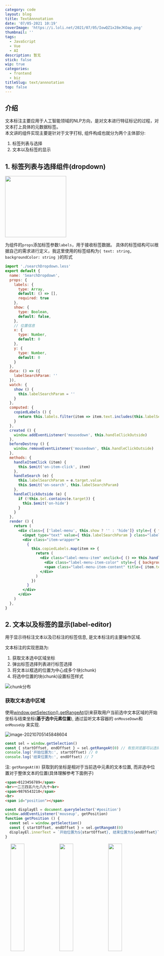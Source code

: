 ```yaml
---
category: code
layout: blog
title: TextAnnnotation
date: '07/05-2021 10:19'
coverImage: 'https://i.loli.net/2021/07/05/IowQZ1x28eJKOap.png'
thumbnail: ''
tags:
  - JavaScript
  - Vue
  - AI
description: 暂无
stick: false
wip: true
categories:
  - frontend
  - biz
titleSlug: text/annnotation
top: false
---
```


## 介绍

文本标注主要应用于人工智能领域的NLP方向，是对文本进行特征标记的过程，对文本打上具体的元数据标签。  
本文讲的组件实现主要是针对于文字打标, 组件构成也就分为两个主体部分:
1. 标签列表与选择
2. 文本以及标签的显示

## 1. 标签列表与选择组件(dropdown)

<img src="https://i.loli.net/2021/07/05/7CtjoILOByYlH38.png" style="width: 200px" on-error="this.src = 'https://howe-blog.oss-cn-hangzhou.aliyuncs.com/7CtjoILOByYlH38.png'" />

为组件的`props`添加标签参数`labels`，用于接收标签数据。
具体的标签结构可以根据自己的需求进行定义，我这里使用的标签结构为`{ text: string, backgroundColor: string }`的形式

```jsx
import './searchDropdown.less'
export default {
  name: 'SearchDropdown',
  props: {
    labels: {
      type: Array,
      default: () => [],
      required: true
    },
    show: {
      type: Boolean,
      default: false,
    },
    // 位置信息
    x: {
      type: Number,
      default: 0
    },
    y: {
      type: Number,
      default: 0
    }
  },
  data: () => ({
    labelSearchParam: ''
  }),
  watch: {
    show () {
      this.labelSearchParam = ''
    }
  },
  computed: {
    copiedLabels () {
      return this.labels.filter(item => item.text.includes(this.labelSearchParam))
    }
  },
  created () {
    window.addEventListener('mousedown', this.handleClickOutside)
  },
  beforeDestroy () {
    window.removeEventListener('mousedown', this.handleClickOutside)
  },
  methods: {
    handleItemClick (item) {
      this.$emit('on-item-click', item)
    },
    handleSearch (e) {
      this.labelSearchParam = e.target.value
      this.$emit('on-search', this.labelSearchParam)
    },
    handleClickOutside (e) {
      if (!this.$el.contains(e.target)) {
        this.$emit('on-hide')
      }
    }
  },
  render () {
    return (
      <div class={ ['label-menu', this.show ? '' : 'hide']} style={ { top: `${this.y}px`, left: `${this.x}px` } }>
        <input type="text" value={ this.labelSearchParam } class="label-search" oninput={ this.handleSearch } />
        <div class="item-wrapper">
          {
            this.copiedLabels.map(item => {
              return (
                <div class="label-menu-item" onclick={ () => this.handleItemClick(item) }>
                  <div class="label-menu-item-color" style={ { backgroundColor: item.backgroundColor } }></div>
                  <span class="label-menu-item-content" title={ item.text }>{ item.text }</span>
                </div>
              )
            })
          }
        </div>
      </div>
    )
  },
}

```



## 2. 文本以及标签的显示(label-editor)

用于显示待标注文本以及已标注的标签信息, 是文本标注的主要操作区域.

文本标注的实现思路为:
1. 获取文本选中区域坐标
2. 弹出标签选择列表进行标签选择
3. 将文本以框选的位置为中心成多个块(chunk)
4. 将选中位置的块(chunk)设置标签样式

![chunk分布](https://i.loli.net/2021/07/05/dBYZ8mqTPUON96A.png)


### 获取文本选中区域

使用[window.getSelection().getRangeAt(0)](https://developer.mozilla.org/zh-CN/docs/Web/API/Window/getSelection)来获取用户当前选中文本区域的开始坐标与结束坐标(**基于选中元素位置**), 通过监听文本容器的 `onMouseDown`和 `onMouseUp` 来实现.

![image-20210705145848604](https://i.loli.net/2021/07/05/FoMh8uO1UKpLHnm.png)

```javascript
const sel = window.getSelection()
const { startOffset, endOffset } = sel.getRangeAt(0) // 有些浏览器可以选择多个区域, 但大多数浏览器行为是只能选择一段文字, 所以getRangeAt(0)
console.log('开始位置为:', startOffset) // 0
console.log('结束位置为:', endOffset) // 7
```

注: `getRangeAt(0)` 获取到的坐标是相对于当前选中元素的文本位置, 而非选中位置对于整体文本的位置(具体理解参考下面例子)

```html
<span>0123456789</span>
<br>一二三四五六七八九十<br>
<span>9876543210</span>
<br>
<span id="position"></span>
```

```javascript
const displayEl = document.querySelector('#position')
window.addEventListener('mouseup', getPosition)
function getPosition () {
  const sel = window.getSelection()
  const { startOffset, endOffset } = sel.getRangeAt(0)
  displayEl.innerText = `开始位置为${startOffset}, 结束位置为${endOffset}`
}
```

<img src="https://i.loli.net/2021/07/05/kEh9mFoIDnN8BpL.png" style="display: inline-block; width: 30%; margin-right: 1%; margin-left:3.5%" />
<img src="https://i.loli.net/2021/07/05/SfNG5bheQc4Ea6U.png" style="display: inline-block; width: 30%; margin-right: 1%" />
<img src="https://i.loli.net/2021/07/05/q8XZRcodvGO71e3.png" style="display: inline-block; width: 30%; margin-right: 1%" />

### 文本标注(chunk拆分)

在选择标签后, 我们需要使用上一步的`startOffset` 和 `endOffset`,并分别加上当前chunk的偏移量(偏移量为chunk的`start`, 因为`startOffset`与`endOffset`是针对于元素的文本位置, 所以需要加上chunk的start才能得到选中文字针对于整体文本的位置)对选中文本进行拆分为下面三块
+ [文本开始坐标, `startOffset`)
+ [`startOffset`, `endOffset`] <- 这是当前选中的区域
+ (`endOffset`, 文本结束坐标]
拆分完的每个块对象含有对应的文本片段以及坐标信息 `{ text: string, start: number, end: number }`,
其中被标注块(选中块)还含有对应标签的颜色(color),标签文本(label)以及id等信息

```javascript
const chunkBefore = this.makeChunk(originText.substring(0, this.start), {
    start,
    end: target.startOffset
})
const annotatedChunk = this.makeChunk(originText.substring(this.start, this.end), {
    label: text,
    color: backgroundColor,
    id: target.id,
    start: target.startOffset,
    end: target.endOffset
})
const chunkAfter = this.makeChunk(originText.substring(this.end), {
    start: target.endOffset,
    end
})
this.chunks.splice(chunkIndex, 1, chunkBefore, annotatedChunk, chunkAfter)
```

页面显示使用`v-for`遍历chunks来渲染, 有标注信息的chunk使用高亮组件(`Highlight`)进行渲染

```jsx
this.chunks.map((item, i) => {
    if (item.label) {
      return (
        <Highlight
          text={ item.text }
          label={ item.label }
          color={ item.color }
          data-index={ i }
          on-on-click={ e => this.changeLabel(e, i) }
          on-on-mousedown={ () => { this.currentChunkIndex = i } }
          on-on-mouseup={ e => this.handleMouseUp(e, i) }
          on-on-delete={ () => this.removeLabel(item, i) }
        />
      )
    } else {
      return <span
        onmousedown={ () => { this.currentChunkIndex = i } }
        onmouseup={e => this.handleMouseUp(e, i)}
        data-index={i}
      >
        { item.text }
      </span>
    }
})
```

附上`Highlight.jsx`组件代码
```jsx
import './highlight.less'
export default {
  name: 'Highlight',
  props: {
    text: {
      type: String,
      default: '',
    },
    label: {
      type: String,
      default: '',
    },
    color: String,
  },
  render () {
    return (
      <span
        class={this.label ? 'highlight bottom' : ''}
        style={{ borderColor: this.color || '#000' }}
        onmousedown={ this.handleMouseDown }
        onmouseup={ this.handleMouseUp }
        onclick={ this.handleClick }
      >
        <span class="highlight__content">{ this.text }</span>
        <span class="highlight__label" data-label={ this.label } style={{ backgroundColor: this.color || '#000' }}></span>
        <button class="highlight__button" onclick={ this.handleDelete }>
          <h-icon name="android-close"></h-icon>
        </button>
      </span>
    )
  },
  methods: {
    handleClick (e) {
      this.$emit('on-click', e)
    },
    handleMouseDown (e) {
      this.$emit('on-mousedown', e)
    },
    handleMouseUp (e) {
      this.$emit('on-mouseup', e)
    },
    handleDelete (e) {
      e.preventDefault()
      e.stopPropagation()
      this.$emit('on-delete')
    }
  }
}

```

这样基础的标注功能就完成了. 但是有时候用户选择的文本会跨chunk进行选择, 这时候我们就需要在用户`mouseUp`的时候进行判断.   
这里我选择在`mouseDown`的时候记录用户当前点击chunk的下标, 然后与`mouseUp`的target的下标进行比较, 如果一致则为同一个chunk.   
```javascript
if (!target.dataset.index || +target.dataset.index !== this.currentChunkIndex) return
```

### 取消标注(chunk合并)
在取消标注信息的时候需要对之前拆分好的chunk进行合并操作.  
找到最靠前的chunk的start与最靠后的end作为合并后chunk的start与end, 文本则进行拼接.(传入的chunks是有顺序的, 所以方法内没有再根据start进行排序)
```javascript
mergeChunk (...chunks) {
    return chunks.reduce((init, chunk) => {
      if (chunk.start < init.start) init.start = chunk.start
      if (chunk.end > init.end) init.end = chunk.end
      init.text += chunk.text
      return init
    }, {
      start: Infinity,
      end: 0,
      color: null,
      label: null,
      text: ''
    })
}
```
